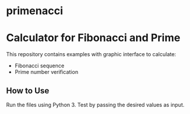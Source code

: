 # primenacci

# Calculator for Fibonacci and Prime

This repository contains examples with graphic interface to calculate:

- Fibonacci sequence
- Prime number verification

## How to Use

Run the files using Python 3. Test by passing the desired values as input.

